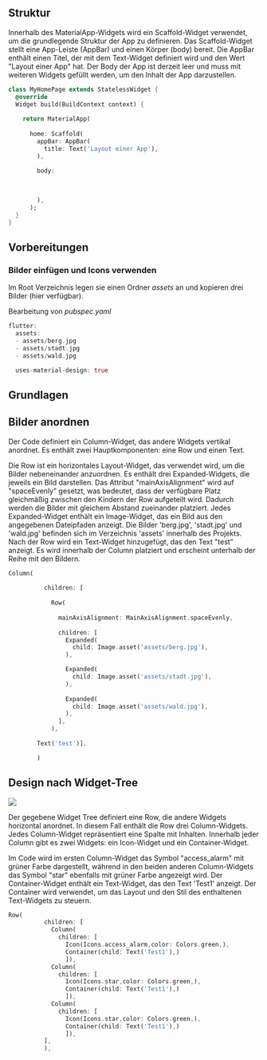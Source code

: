 

## Struktur
Innerhalb des MaterialApp-Widgets wird ein Scaffold-Widget verwendet, um die grundlegende Struktur der App zu definieren. Das Scaffold-Widget stellt eine App-Leiste (AppBar) und einen Körper (body) bereit. Die AppBar enthält einen Titel, der mit dem Text-Widget definiert wird und den Wert "Layout einer App" hat. Der Body der App ist derzeit leer und muss mit weiteren Widgets gefüllt werden, um den Inhalt der App darzustellen.

```dart
class MyHomePage extends StatelessWidget {
  @override
  Widget build(BuildContext context) {
    
    return MaterialApp(
      
      home: Scaffold(
        appBar: AppBar(
          title: Text('Layout einer App'),
        ),
        
        body:
        
        

        ),
      );
  }
}

```

## Vorbereitungen
### Bilder einfügen und Icons verwenden
Im Root Verzeichnis legen sie einen Ordner *assets* an und kopieren drei Bilder (hier verfügbar).

Bearbeitung von *pubspec.yaml*
```dart
flutter:
  assets:
  - assets/berg.jpg
  - assets/stadt.jpg
  - assets/wald.jpg

  uses-material-design: true
```

## Grundlagen

## Bilder anordnen
Der Code definiert ein Column-Widget, das andere Widgets vertikal anordnet. Es enthält zwei Hauptkomponenten: eine Row und einen Text.

Die Row ist ein horizontales Layout-Widget, das verwendet wird, um die Bilder nebeneinander anzuordnen. Es enthält drei Expanded-Widgets, die jeweils ein Bild darstellen. Das Attribut "mainAxisAlignment" wird auf "spaceEvenly" gesetzt, was bedeutet, dass der verfügbare Platz gleichmäßig zwischen den Kindern der Row aufgeteilt wird. Dadurch werden die Bilder mit gleichem Abstand zueinander platziert. Jedes Expanded-Widget enthält ein Image-Widget, das ein Bild aus den angegebenen Dateipfaden anzeigt. Die Bilder 'berg.jpg', 'stadt.jpg' und 'wald.jpg' befinden sich im Verzeichnis 'assets' innerhalb des Projekts. Nach der Row wird ein Text-Widget hinzugefügt, das den Text "test" anzeigt. Es wird innerhalb der Column platziert und erscheint unterhalb der Reihe mit den Bildern.

```dart
Column(
        
          children: [
          
            Row(
            
              mainAxisAlignment: MainAxisAlignment.spaceEvenly,
              
              children: [
                Expanded(
                  child: Image.asset('assets/berg.jpg'),
                ),

                Expanded(
                  child: Image.asset('assets/stadt.jpg'),
                ),
                
                Expanded(
                  child: Image.asset('assets/wald.jpg'),
                ),
              ],
            ),
        
        Text('test')],

        )


```
## Design nach Widget-Tree
<img src="https://docs.flutter.dev/assets/images/docs/ui/layout/sample-flutter-layout.png">

Der gegebene Widget Tree definiert eine Row, die andere Widgets horizontal anordnet. In diesem Fall enthält die Row drei Column-Widgets. Jedes Column-Widget repräsentiert eine Spalte mit Inhalten. Innerhalb jeder Column gibt es zwei Widgets: ein Icon-Widget und ein Container-Widget.

Im Code wird im ersten Column-Widget das Symbol "access_alarm" mit grüner Farbe dargestellt, während in den beiden anderen Column-Widgets das Symbol "star" ebenfalls mit grüner Farbe angezeigt wird. Der Container-Widget enthält ein Text-Widget, das den Text 'Test1' anzeigt. Der Container wird verwendet, um das Layout und den Stil des enthaltenen Text-Widgets zu steuern.

```dart
Row(
          children: [
            Column(
              children: [
                Icon(Icons.access_alarm,color: Colors.green,),
                Container(child: Text('Test1'),)
                ]),
            Column(
              children: [
                Icon(Icons.star,color: Colors.green,),
                Container(child: Text('Test1'),)
                ]),
            Column(
              children: [
                Icon(Icons.star,color: Colors.green,),
                Container(child: Text('Test1'),)
                ]),
          ],
          ),
```
